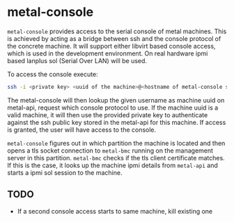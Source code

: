 # metal-console

`metal-console` provides access to the serial console of metal machines.
This is achieved by acting as a bridge between ssh and the console protocol of the concrete machine.
It will support either libvirt based console access, which is used in the development environment.
On real hardware ipmi based lanplus sol (Serial Over LAN) will be used.

To access the console execute:

```bash
ssh -i <private key> <uuid of the machine>@<hostname of metal-console server>
```

The metal-console will then lookup the given username as machine uuid on metal-api, request which console protocol to use.
If the machine uuid is a valid machine, it will then use the provided private key to authenticate against the ssh public key stored in the metal-api for this machine. If access is granted, the user will have access to the console.

`metal-console` figures out in which partition the machine is located and then opens a tls socket connection to `metal-bmc` running on the management server in this partition. `metal-bmc` checks if the tls client certificate matches. If this is the case, it looks up the machine ipmi details from `metal-api` and starts a ipmi sol session to the machine.

## TODO

- If a second console access starts to same machine, kill existing one

